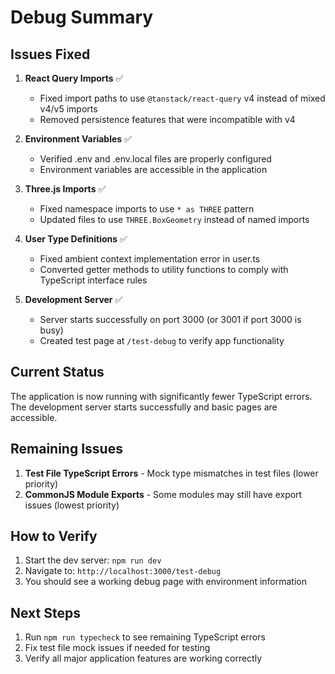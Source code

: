# Debug Summary

## Issues Fixed

1. **React Query Imports** ✅
   - Fixed import paths to use `@tanstack/react-query` v4 instead of mixed v4/v5 imports
   - Removed persistence features that were incompatible with v4

2. **Environment Variables** ✅
   - Verified .env and .env.local files are properly configured
   - Environment variables are accessible in the application

3. **Three.js Imports** ✅
   - Fixed namespace imports to use `* as THREE` pattern
   - Updated files to use `THREE.BoxGeometry` instead of named imports

4. **User Type Definitions** ✅
   - Fixed ambient context implementation error in user.ts
   - Converted getter methods to utility functions to comply with TypeScript interface rules

5. **Development Server** ✅
   - Server starts successfully on port 3000 (or 3001 if port 3000 is busy)
   - Created test page at `/test-debug` to verify app functionality

## Current Status

The application is now running with significantly fewer TypeScript errors. The development server starts successfully and basic pages are accessible.

## Remaining Issues

1. **Test File TypeScript Errors** - Mock type mismatches in test files (lower priority)
2. **CommonJS Module Exports** - Some modules may still have export issues (lowest priority)

## How to Verify

1. Start the dev server: `npm run dev`
2. Navigate to: `http://localhost:3000/test-debug`
3. You should see a working debug page with environment information

## Next Steps

1. Run `npm run typecheck` to see remaining TypeScript errors
2. Fix test file mock issues if needed for testing
3. Verify all major application features are working correctly